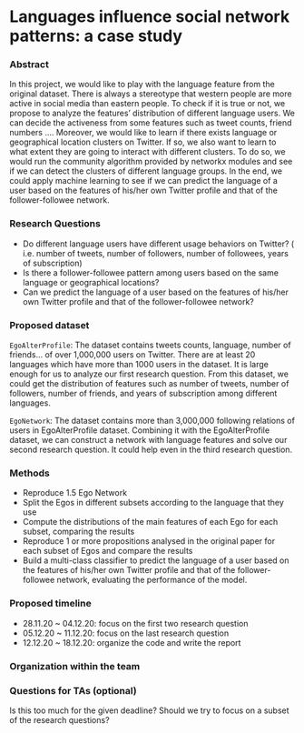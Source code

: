 # Languages influence social network patterns: a case study


### Abstract

In this project, we would like to play with the language feature from the original dataset. There is always a stereotype that western people are more active in social media than eastern people. To check if it is true or not, we propose to analyze the features’ distribution of different language users. We can decide the activeness from some features such as tweet counts, friend numbers .... Moreover, we would like to learn if there exists language or geographical location clusters on Twitter. If so, we also want to learn to what extent they are going to interact with different clusters. To do so, we would run the community algorithm provided by networkx modules and see if we can detect the clusters of different language groups. In the end, we could apply machine learning to see if we can predict the language of a user based on the features of his/her own Twitter profile and that of the follower-followee network.


### Research Questions

- Do different language users have different usage behaviors on Twitter? ( i.e. number of tweets, number of followers, number of followees, years of subscription)
- Is there a follower-followee pattern among users based on the same language or geographical locations?
- Can we predict the language of a user based on the features of his/her own Twitter profile and that of the follower-followee network?


### Proposed dataset

`EgoAlterProfile`: The dataset contains tweets counts, language, number of friends… of over 1,000,000 users on Twitter. There are at least 20 languages which have more than 1000 users in the dataset. It is large enough for us to analyze our first research question. From this dataset, we could get the distribution of features such as number of tweets, number of followers, number of friends, and years of subscription among different languages.

`EgoNetwork`: The dataset contains more than 3,000,000 following relations of users in EgoAlterProfile dataset. Combining it with the EgoAlterProfile dataset, we can construct a network with language features and solve our second research question. It could help even in the third research question.


### Methods

- Reproduce 1.5 Ego Network
- Split the Egos in different subsets according to the language that they use
- Compute the distributions of the main features of each Ego for each subset, comparing the results
- Reproduce 1 or more propositions analysed in the original paper for each subset of Egos and compare the results
- Build a multi-class classifier to predict the language of a user based on the features of his/her own Twitter profile and that of the follower-followee network, evaluating the performance of the model.


### Proposed timeline

- 28.11.20 ~ 04.12.20: focus on the first two research question
- 05.12.20 ~ 11.12.20: focus on the last research question
- 12.12.20 ~ 18.12.20: organize the code and write the report


### Organization within the team


### Questions for TAs (optional)

Is this too much for the given deadline? Should we try to focus on a subset of the research questions?




